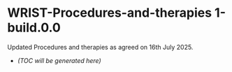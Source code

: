 # WRIST-Procedures-and-therapies 1-build.0.0

<p>Updated Procedures and therapies as agreed on 16th July 2025.</p>

<!-- LATEST_START -->
* _(TOC will be generated here)_
<!-- LATEST_END -->